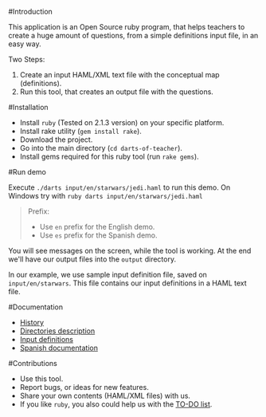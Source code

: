 #Introduction

This application is an Open Source ruby program, that helps teachers
to create a huge amount of questions, from a simple definitions input file,
in an easy way.

Two Steps:

1. Create an input HAML/XML text file with the conceptual map (definitions).
1. Run this tool, that creates an output file with the questions.

#Installation

* Install `ruby` (Tested on 2.1.3 version) on your specific platform.
* Install rake utility (`gem install rake`).
* Download the project.
* Go into the main directory (`cd darts-of-teacher`).
* Install gems required for this ruby tool (run `rake gems`).

#Run demo

Execute `./darts input/en/starwars/jedi.haml` to run this demo.
On Windows try with `ruby darts input/en/starwars/jedi.haml`

> Prefix:
> * Use `en` prefix for the English demo.
> * Use `es` prefix for the Spanish demo.

You will see messages on the screen, while the tool is working.
At the end we'll have our output files into the `output` directory.

In our example, we use sample input definition file, saved on `input/en/starwars`.
This file contains our input definitions in a HAML text file.

#Documentation

* [History](./docs/en/history.md)
* [Directories description](./docs/en/dirtree.md)
* [Input definitions](./docs/en/inputs.md)
* [Spanish documentation](./docs/es/README.md)

#Contributions

* Use this tool.
* Report bugs, or ideas for new features.
* Share your own contents (HAML/XML files) with us.
* If you like `ruby`, you also could help us with the [TO-DO list](./docs/TODO.md).
